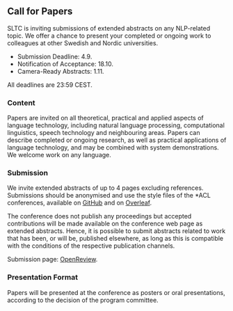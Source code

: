 ## Call for Papers

SLTC is inviting submissions of extended abstracts on any NLP-related topic. We offer a chance to present your completed or ongoing work to colleagues at other Swedish and Nordic universities. 

* Submission Deadline: 4.9.
* Notification of Acceptance: 18.10.
* Camera-Ready Abstracts: 1.11. 

All deadlines are 23:59 CEST.

### Content

Papers are invited on all theoretical, practical and applied aspects of language technology, including natural language processing, computational linguistics, speech technology and neighbouring areas. Papers can describe completed or ongoing research, as well as practical applications of language technology, and may be combined with system demonstrations. We welcome work on any language. 

### Submission 

We invite extended abstracts of up to 4 pages excluding references. Submissions should be anonymised and use the style files of the *ACL conferences, available on [GitHub](https://acl-org.github.io/ACLPUB/formatting.html) and on [Overleaf](https://www.overleaf.com/latex/templates/association-for-computational-linguistics-acl-conference/jvxskxpnznfj). 

The conference does not publish any proceedings but accepted contributions will be made available on the conference web page as extended abstracts. Hence, it is possible to submit abstracts related to work that has been, or will be, published elsewhere, as long as this is compatible with the conditions of the respective publication channels. 

Submission page: [OpenReview](https://openreview.net/group?id=STLC/2024/Conference#tab-your-consoles).

### Presentation Format

Papers will be presented at the conference as posters or oral presentations, according to the decision of the program committee. 
